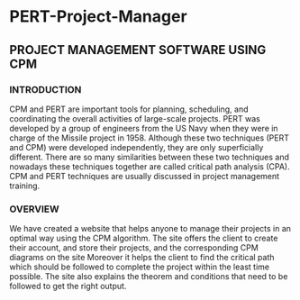 # PERT-Project-Manager

## PROJECT MANAGEMENT SOFTWARE USING CPM

### INTRODUCTION
CPM and PERT are important tools for planning, scheduling, and coordinating the overall activities of large-scale projects. PERT was developed by a group of engineers from the US Navy when they were in charge of the Missile project in 1958. Although these two techniques (PERT and CPM) were developed independently, they are only superficially different. There are so many similarities between these two techniques and nowadays these techniques together are called critical path analysis (CPA). CPM and PERT techniques are usually discussed in project management training.

### OVERVIEW
We have created a website that helps anyone to manage their projects in an optimal way using the CPM algorithm. The site offers the client to create their account, and store their projects, and the corresponding CPM diagrams on the site Moreover it helps the client to find the critical path which should be followed to complete the project within the least time possible. The site also explains the theorem and conditions that need to be followed to get the right output.